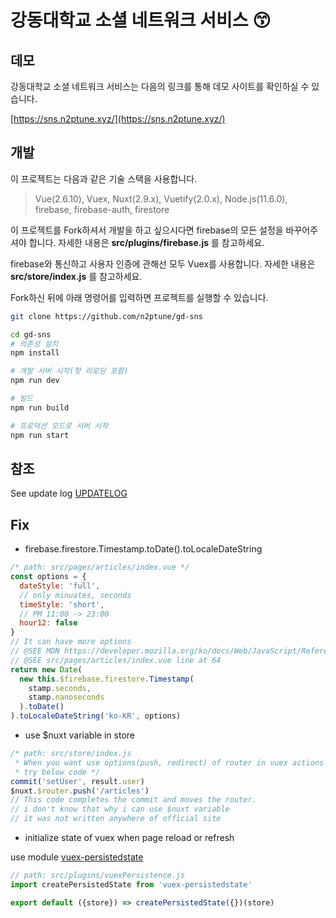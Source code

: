 # 강동대학교 소셜 네트워크 서비스 :kissing_smiling_eyes:

## 데모

강동대학교 소셜 네트워크 서비스는 다음의 링크를 통해 데모 사이트를 확인하실 수 있습니다.

[https://sns.n2ptune.xyz/](https://sns.n2ptune.xyz/)

## 개발

이 프로젝트는 다음과 같은 기술 스택을 사용합니다.

> Vue(2.6.10), Vuex, Nuxt(2.9.x), Vuetify(2.0.x), Node.js(11.6.0), firebase, firebase-auth, firestore

이 프로젝트를 Fork하셔서 개발을 하고 싶으시다면 firebase의 모든 설정을 바꾸어주셔야 합니다. 자세한 내용은 __src/plugins/firebase.js__ 를 참고하세요.

firebase와 통신하고 사용자 인증에 관해선 모두 Vuex를 사용합니다. 자세한 내용은 __src/store/index.js__ 를 참고하세요.

Fork하신 뒤에 아래 명령어를 입력하면 프로젝트를 실행할 수 있습니다.

```bash
git clone https://github.com/n2ptune/gd-sns

cd gd-sns
# 의존성 설치
npm install

# 개발 서버 시작(핫 리로딩 포함)
npm run dev

# 빌드
npm run build

# 프로덕션 모드로 서버 시작
npm run start
```

## 참조

See update log [UPDATELOG](/UPDATELOG.md)

## Fix

* firebase.firestore.Timestamp.toDate().toLocaleDateString

```javascript
/* path: src/pages/articles/index.vue */
const options = {
  dateStyle: 'full',
  // only minuates, seconds
  timeStyle: 'short',
  // PM 11:00 -> 23:00
  hour12: false
}
// It can have more options
// @SEE MDN https://developer.mozilla.org/ko/docs/Web/JavaScript/Reference/Global_Objects/Date/toLocaleDateString
// @SEE src/pages/articles/index.vue line at 64
return new Date(
  new this.$firebase.firestore.Timestamp(
    stamp.seconds,
    stamp.nanoseconds
  ).toDate()
).toLocaleDateString('ko-KR', options)
```

* use $nuxt variable in store

```javascript
/* path: src/store/index.js 
 * When you want use options(push, redirect) of router in vuex actions
 * try below code */
commit('setUser', result.user)
$nuxt.$router.push('/articles')
// This code completes the commit and moves the router.
// i don't know that why i can use $nuxt variable
// it was not written anywhere of official site
```

* initialize state of vuex when page reload or refresh

use module [vuex-persistedstate](https://github.com/robinvdvleuten/vuex-persistedstate)

```javascript
// path: src/plugins/vuexPersistence.js
import createPersistedState from 'vuex-persistedstate'

export default ({store}) => createPersistedState({})(store)
```